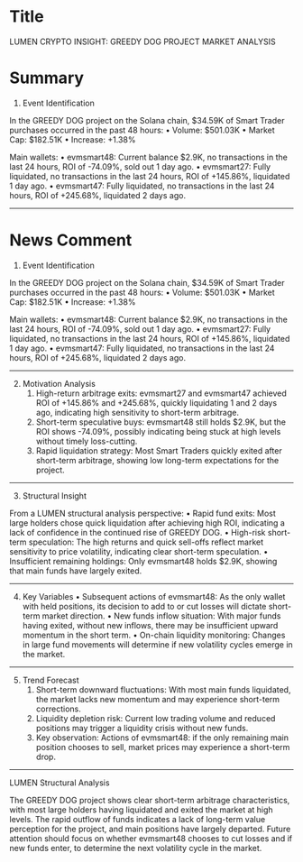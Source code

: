 # Title
LUMEN CRYPTO INSIGHT: GREEDY DOG PROJECT MARKET ANALYSIS

# Summary
1. Event Identification

In the GREEDY DOG project on the Solana chain, $34.59K of Smart Trader purchases occurred in the past 48 hours:
   • Volume: $501.03K
   • Market Cap: $182.51K
   • Increase: +1.38%

Main wallets:
   • evmsmart48: Current balance $2.9K, no transactions in the last 24 hours, ROI of -74.09%, sold out 1 day ago.
   • evmsmart27: Fully liquidated, no transactions in the last 24 hours, ROI of +145.86%, liquidated 1 day ago.
   • evmsmart47: Fully liquidated, no transactions in the last 24 hours, ROI of +245.68%, liquidated 2 days ago.

---

# News Comment
1. Event Identification

In the GREEDY DOG project on the Solana chain, $34.59K of Smart Trader purchases occurred in the past 48 hours:
   • Volume: $501.03K
   • Market Cap: $182.51K
   • Increase: +1.38%

Main wallets:
   • evmsmart48: Current balance $2.9K, no transactions in the last 24 hours, ROI of -74.09%, sold out 1 day ago.
   • evmsmart27: Fully liquidated, no transactions in the last 24 hours, ROI of +145.86%, liquidated 1 day ago.
   • evmsmart47: Fully liquidated, no transactions in the last 24 hours, ROI of +245.68%, liquidated 2 days ago.

---

2. Motivation Analysis
   1. High-return arbitrage exits: evmsmart27 and evmsmart47 achieved ROI of +145.86% and +245.68%, quickly liquidating 1 and 2 days ago, indicating high sensitivity to short-term arbitrage.
   2. Short-term speculative buys: evmsmart48 still holds $2.9K, but the ROI shows -74.09%, possibly indicating being stuck at high levels without timely loss-cutting.
   3. Rapid liquidation strategy: Most Smart Traders quickly exited after short-term arbitrage, showing low long-term expectations for the project.

---

3. Structural Insight

From a LUMEN structural analysis perspective:
   • Rapid fund exits: Most large holders chose quick liquidation after achieving high ROI, indicating a lack of confidence in the continued rise of GREEDY DOG.
   • High-risk short-term speculation: The high returns and quick sell-offs reflect market sensitivity to price volatility, indicating clear short-term speculation.
   • Insufficient remaining holdings: Only evmsmart48 holds $2.9K, showing that main funds have largely exited.

---

4. Key Variables
   • Subsequent actions of evmsmart48: As the only wallet with held positions, its decision to add to or cut losses will dictate short-term market direction.
   • New funds inflow situation: With major funds having exited, without new inflows, there may be insufficient upward momentum in the short term.
   • On-chain liquidity monitoring: Changes in large fund movements will determine if new volatility cycles emerge in the market.

---

5. Trend Forecast
   1. Short-term downward fluctuations: With most main funds liquidated, the market lacks new momentum and may experience short-term corrections.
   2. Liquidity depletion risk: Current low trading volume and reduced positions may trigger a liquidity crisis without new funds.
   3. Key observation: Actions of evmsmart48: if the only remaining main position chooses to sell, market prices may experience a short-term drop.

---

LUMEN Structural Analysis

The GREEDY DOG project shows clear short-term arbitrage characteristics, with most large holders having liquidated and exited the market at high levels. The rapid outflow of funds indicates a lack of long-term value perception for the project, and main positions have largely departed. Future attention should focus on whether evmsmart48 chooses to cut losses and if new funds enter, to determine the next volatility cycle in the market.

